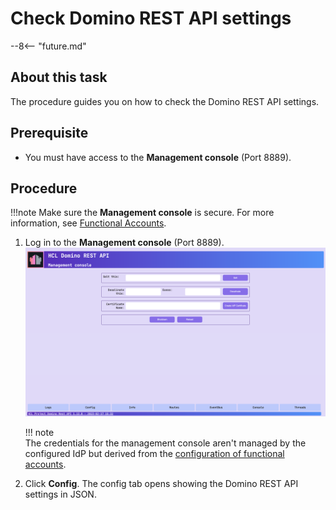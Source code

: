 # Check Domino REST API settings

--8<-- "future.md"

## About this task

The procedure guides you on how to check the Domino REST API settings.

## Prerequisite

- You must have access to the **Management console** (Port 8889).

## Procedure

<!-- prettier-ignore -->
!!!note
    Make sure the **Management console** is secure. For more information, see [Functional Accounts](../../references/functionalUsers.md).

1. Log in to the **Management console** (Port 8889).
   ![Management console](../../assets/images/mngmntconsole.png)

    <!-- prettier-ignore -->
    !!! note  
         The credentials for the management console aren't managed by the configured IdP but derived from the [configuration of functional accounts](../../references/functionalUsers.md).

2. Click **Config**. The config tab opens showing the Domino REST API settings in JSON. 